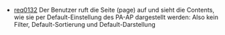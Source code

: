 * [req0132](https://github.com/PolitAktiv/politaktiv-requirements/tree/master/de/requirements/req0132.md) 
Der Benutzer ruft die Seite (page) auf und sieht die Contents, wie sie per Default-Einstellung des PA-AP dargestellt werden: Also kein Filter, Default-Sortierung und Default-Darstellung